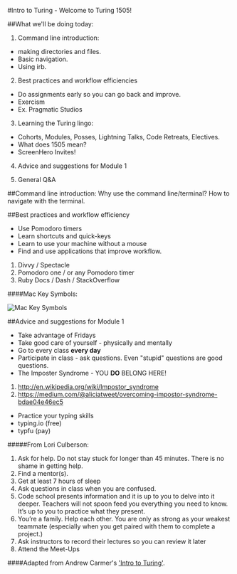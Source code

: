 #Intro to Turing - Welcome to Turing 1505!

##What we'll be doing today:

1. Command line introduction:
 * making directories and files.
 * Basic navigation.
 * Using irb.

2. Best practices and workflow efficiencies
 * Do assignments early so you can go back and improve.
 * Exercism
 * Ex. Pragmatic Studios

3. Learning the Turing lingo:
 * Cohorts, Modules, Posses, Lightning Talks, Code Retreats, Electives.
 * What does 1505 mean?
 * ScreenHero Invites!

4. Advice and suggestions for Module 1
 

5. General Q&A

##Command line introduction:
Why use the command line/terminal?
How to navigate with the terminal.

##Best practices and workflow efficiency

* Use Pomodoro timers
* Learn shortcuts and quick-keys
* Learn to use your machine without a mouse
* Find and use applications that improve workflow.
 1. Divvy / Spectacle
 2. Pomodoro one / or any Pomodoro timer
 3. Ruby Docs / Dash / StackOverflow

####Mac Key Symbols:

![Mac Key Symbols](http://www.photokaboom.com/images/tips/how_to_use_a_Mac/224px-Mac_keyboard_symbols.jpg)

##Advice and suggestions for Module 1

* Take advantage of Fridays
* Take good care of yourself - physically and mentally
* Go to every class **every day**
* Participate in class - ask questions. Even "stupid" questions are good questions.
* The Imposter Syndrome - YOU **DO** BELONG HERE!
 1. http://en.wikipedia.org/wiki/Impostor_syndrome
 2. https://medium.com/@aliciatweet/overcoming-impostor-syndrome-bdae04e46ec5
* Practice your typing skills
 * typing.io (free)
 * typfu (pay)


#####From Lori Culberson:

1. Ask for help. Do not stay stuck for longer than 45 minutes. There is no shame in getting help.
2. Find a mentor(s).
3. Get at least 7 hours of sleep
4. Ask questions in class when you are confused.
5. Code school presents information and it is up to you to delve into it deeper. Teachers will not spoon feed you everything you need to know. It’s up to you to practice what they present.
7. You’re a family. Help each other. You are only as strong as your weakest teammate (especially when you get paired with them to complete a project.)
8. Ask instructors to record their lectures so you can review it later
9. Attend the Meet-Ups

####Adapted from Andrew Carmer's ['Intro to Turing'](https://github.com/carmer/intro_to_turing).
